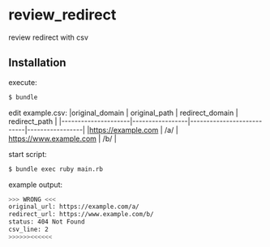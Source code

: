 # review_redirect
review redirect with csv

## Installation
execute:
```bash
$ bundle
```

edit example.csv:
|original_domain      |  original_path  |  redirect_domain          |  redirect_path  |
|---------------------|-----------------|---------------------------|-----------------|
|https://example.com  |       /a/       |  https://www.example.com  |  /b/            |

start script:
```bash
$ bundle exec ruby main.rb
```

example output:
```bash
>>> WRONG <<<
original_url: https://example.com/a/
redirect_url: https://www.example.com/b/
status: 404 Not Found
csv_line: 2
>>>>>><<<<<<
```
